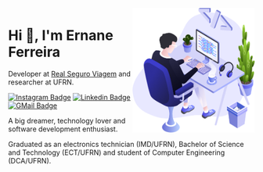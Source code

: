 <img align="right" src="./images/user.png" width="250"/>

# Hi 👋, I'm Ernane Ferreira

Developer at [Real Seguro Viagem](https://www.seguroviagem.srv.br/) and researcher at UFRN.

[![Instagram Badge](https://img.shields.io/badge/-Ernane.Jx-262671?style=flat-square&labelColor=262671&logo=instagram&logoColor=white)](https://www.instagram.com/ernane.jx/)
[![Linkedin Badge](https://img.shields.io/badge/-Ernane%20Ferreira-262671?style=flat-square&logo=Linkedin&logoColor=white)](https://www.linkedin.com/in/ernane/)
[![GMail Badge](https://img.shields.io/badge/ernane.junior25@gmail.com-262671?style=flat-square&labelColor=262671&logo=gmail&logoColor=fff)](mailto:ernane.junior25@gmail.com)

A big dreamer, technology lover and software development enthusiast.

Graduated as an electronics technician (IMD/UFRN), Bachelor of Science and Technology (ECT/UFRN) and student of Computer Engineering (DCA/UFRN).
